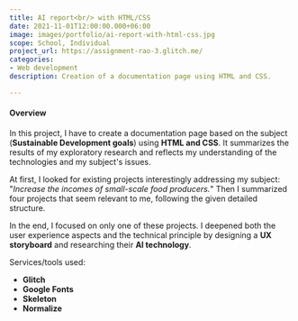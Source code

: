```yaml
---
title: AI report<br/> with HTML/CSS
date: 2021-11-01T12:00:00.000+06:00
image: images/portfolio/ai-report-with-html-css.jpg
scope: School, Individual
project_url: https://assignment-rao-3.glitch.me/
categories:
- Web development
description: Creation of a documentation page using HTML and CSS.

---
```

#### Overview

In this project, I have to create a documentation page based on the subject (**Sustainable Development goals**) using **HTML and CSS**. It summarizes the results of my exploratory research and reflects my understanding of the technologies and my subject's issues.

At first, I looked for existing projects interestingly addressing my subject: "_Increase the incomes of small-scale food producers._" Then I summarized four projects that seem relevant to me, following the given detailed structure.

In the end, I focused on only one of these projects. I deepened both the user experience aspects and the technical principle by designing a **UX storyboard** and researching their **AI technology**.

Services/tools used:

* **Glitch**
* **Google Fonts**
* **Skeleton**
* **Normalize**